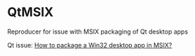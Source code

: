 # QtMSIX
Reproducer for issue with MSIX packaging of Qt desktop apps

Qt issue: [How to package a Win32 desktop app in MSIX?](https://bugreports.qt.io/browse/QTBUG-97088)
